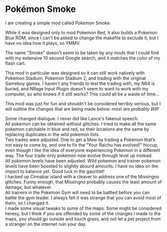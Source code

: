 # Pokémon Smoke

I am creating a simple mod called Pokemon Smoke.

While it was designed only to mod Pokemon Red, it also builds a Pokemon Blue ROM, since I can't be asked to change the makefile to exclude it, but I have no idea how it plays, so YMMV.

The name "Smoke" doesn't seem to be taken by any mods that I could find with my extensive 10 second Google search, and it matches the color of my flash cart.

This mod in particular was designed so it can still work natively with Pokemon Stadium, Pokemon Stadium 2, and trading with the original Gameboy games. I haven't any friends to test the trading with, my N64 is buried, and NRage Input Plugin doesn't seem to want to work with my computer, so who knows if it still works? This could all be a waste of time...

This mod was just for fun and shouldn't be considered terribly serious, but I will outline the changes that are being made below:
*most are probably WIP*

Some changed dialogue. I never did like Lance's fakeout speech.  
All pokemon can be obtained without glitches. I tried to make all the same pokemon catchable in blue and red, so their locations are the same by replacing duplicates in the wild pokemon lists.  
Two trades were adjusted. One to get a Mew by trading a Pokémon that’s not easy to come by, and one to fix the "Your Raichu has evolved!" hiccup, even though I like the idea of everyone experiencing Pokemon in a different way.
The four trade-only pokemon now evolve through level up instead.  
All pokemon levels have been adjusted. Wild pokemon and trainer pokemon levels have been boosted to slightly absurd amounts. I have no idea on the impact to balance yet. Good luck in the gauntlet!  
I hacked up Cinnabar island with a cleaver to address one of the Missingno glitches. Funny enough, that Missingno probably causes the least amount of damage, but whatever.  
All trainers in the Pokemon Gym will need to be battled before you can battle the gym leader. I always felt it was strange that you can avoid most of them, so I changed it.  
I made some visual tweaks to some of the maps. Some might be considered heresy, but I think if you are offended by some of the changes I made to the maps, you should go outside and touch grass, and not let a pet project from a stranger on the internet ruin your day.  
